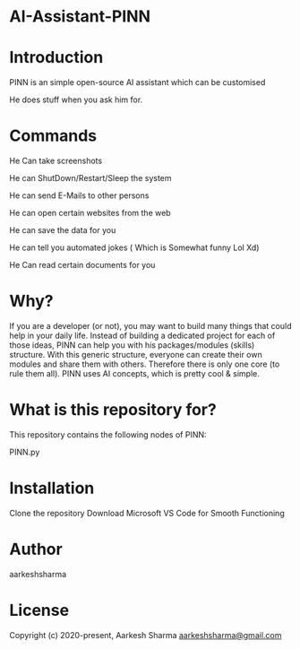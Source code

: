 # AI-Assistant-PINN

# Introduction
PINN is an simple open-source AI assistant which can be customised 

He does stuff when you ask him for.

# Commands
He Can take screenshots

He can ShutDown/Restart/Sleep the system

He can send E-Mails to other persons

He can open certain websites from the web

He can save the data for you

He can tell you automated jokes ( Which is Somewhat funny Lol Xd)

He Can read certain documents for you

# Why?
If you are a developer (or not), you may want to build many things that could help in your daily life. Instead of building a dedicated project for each of those ideas, PINN can help you with his packages/modules (skills) structure.
With this generic structure, everyone can create their own modules and share them with others. Therefore there is only one core (to rule them all).
PINN uses AI concepts, which is pretty cool & simple.

# What is this repository for?
This repository contains the following nodes of PINN:

PINN.py

# Installation
Clone the repository
Download Microsoft VS Code for Smooth Functioning

# Author

aarkeshsharma

# License

Copyright (c) 2020-present, Aarkesh Sharma aarkeshsharma@gmail.com
